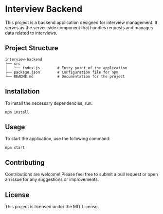 # Interview Backend

This project is a backend application designed for interview management. It serves as the server-side component that handles requests and manages data related to interviews.

## Project Structure

```
interview-backend
├── src
│   └── index.js        # Entry point of the application
├── package.json        # Configuration file for npm
└── README.md           # Documentation for the project
```

## Installation

To install the necessary dependencies, run:

```
npm install
```

## Usage

To start the application, use the following command:

```
npm start
```

## Contributing

Contributions are welcome! Please feel free to submit a pull request or open an issue for any suggestions or improvements.

## License

This project is licensed under the MIT License.